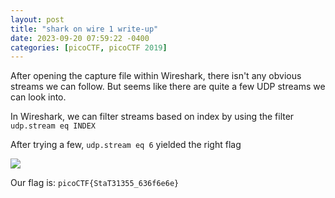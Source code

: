 ```yaml
---
layout: post
title: "shark on wire 1 write-up"
date: 2023-09-20 07:59:22 -0400
categories: [picoCTF, picoCTF 2019]
---
```


After opening the capture file within Wireshark, there isn't any obvious streams we can follow. But seems like
there are quite a few UDP streams we can look into.

In Wireshark, we can filter streams based on index by using the filter `udp.stream eq INDEX`

After trying a few, `udp.stream eq 6` yielded the right flag

![](https://i.imgur.com/bW3VaDY.png)

Our flag is: `picoCTF{StaT31355_636f6e6e}`

